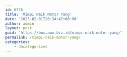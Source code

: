 ```yaml
---
id: 6776
title: 'Mimpi Naik Motor Yang'
date: '2023-02-01T20:34:47+00:00'
author: admin
layout: post
guid: 'https://bos.awn.biz.id/mimpi-naik-motor-yang/'
permalink: /mimpi-naik-motor-yang/
categories:
    - Uncategorized
---
```


